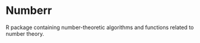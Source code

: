 

# Numberr

R package containing number-theoretic algorithms and functions related to number theory.
